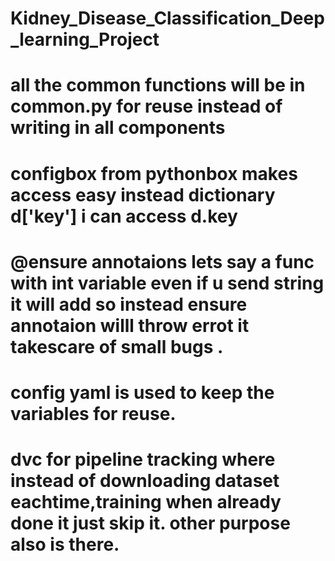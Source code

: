 # Kidney_Disease_Classification_Deep_learning_Project
# all the common functions will be in common.py for reuse instead of writing in all components
# configbox from pythonbox makes access easy instead dictionary d['key'] i can access d.key
# @ensure annotaions lets say a func with int variable even if u send string it will add so instead ensure annotaion willl throw  errot it takescare of small bugs .
# config yaml is used to keep the variables for reuse.
# dvc for pipeline tracking where instead of downloading dataset eachtime,training when already done it just skip it. other purpose also is there.

<!-- ecr login uri: 411711548195.dkr.ecr.eu-north-1.amazonaws.com/kidney -->